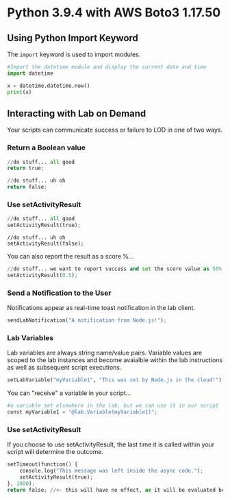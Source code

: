 # Python 3.9.4 with AWS Boto3 1.17.50

## Using Python Import Keyword

The `import` keyword is used to import modules.

```Python
#Import the datetime module and display the current date and time
import datetime

x = datetime.datetime.now()
print(x)
```

## Interacting with Lab on Demand

Your scripts can communicate success or failure to LOD in one of two ways.

### Return a Boolean value 

```Python
//do stuff... all good
return true;
```

```Python
//do stuff... uh oh
return false;
```

### Use setActivityResult

```Python
//do stuff... all good
setActivityResult(true);
```

```
//do stuff... uh oh
setActivityResult(false);
```

You can also report the result as a score %...

```Python
//do stuff... we want to report success and set the score value as 50%
setActivityResult(0.5);
```

### Send a Notification to the User

Notifications appear as real-time toast notification in the lab client.

```Python
sendLabNotification("A notification from Node.js!");
```

### Lab Variables

Lab variables are always string name/value pairs. Variable values are scoped to the lab instances and become avaialble within the lab instructions as well as subsequent script executions. 

```Python
setLabVariable("myVariable1", "This was set by Node.js in the cloud!");
```

You can "receive" a variable in your script...

```Python
#a variable set elsewhere in the lab, but we can use it in our script
const myVariable1 = "@lab.Variable(myVariable1)";
```

### Use setActivityResult

If you choose to use setActivityResult, the last time it is called within your script will determine the outcome.

```Python
setTimeout(function() {
    console.log("This message was left inside the async code.");
    setActivityResult(true);
}, 1000);
return false; //<- this will have no effect, as it will be evaluated before the async code is run.
```